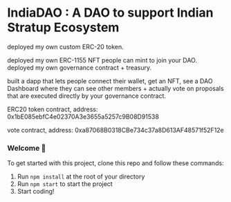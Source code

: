 # IndiaDAO : A DAO to support Indian Stratup Ecosystem
deployed my own custom ERC-20 token.

deployed my own ERC-1155 NFT people can mint to join your DAO.
 deployed my own governance contract + treasury.

 built a dapp that lets people connect their wallet, get an NFT, see a DAO Dashboard where they can see other members + actually vote on proposals that are executed directly by your governance contract.

ERC20 token contract, address: 0x1bE085ebfC4e02370A3e3655a5257c9B08D91538

vote contract, address: 0xa87068B0318CBe734c37a8D613AF48571f52F12e


### **Welcome 👋**
To get started with this project, clone this repo and follow these commands:

1. Run `npm install` at the root of your directory
2. Run `npm start` to start the project
3. Start coding!
